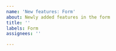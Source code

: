```yaml
---
name: 'New features: Form'
about: Newly added features in the form
title: ''
labels: Form
assignees: ''

---
```



